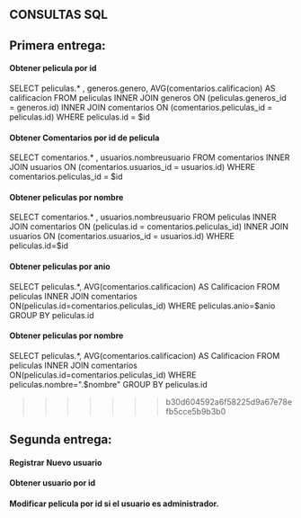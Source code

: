 ## CONSULTAS SQL

## Primera entrega:

#### Obtener pelicula por id

SELECT peliculas.* , generos.genero, AVG(comentarios.calificacion) AS calificacion 
FROM peliculas INNER JOIN generos ON (peliculas.generos_id = generos.id) INNER JOIN comentarios ON (comentarios.peliculas_id = peliculas.id)
WHERE peliculas.id = $id

#### Obtener Comentarios por id de pelicula

SELECT comentarios.* , usuarios.nombreusuario 
FROM comentarios INNER JOIN usuarios ON (comentarios.usuarios_id = usuarios.id)
WHERE comentarios.peliculas_id = $id

#### Obtener peliculas por nombre

SELECT comentarios.* , usuarios.nombreusuario
FROM peliculas INNER JOIN comentarios ON (peliculas.id = comentarios.peliculas_id) INNER JOIN usuarios ON (comentarios.usuarios_id = usuarios.id)
WHERE peliculas.id=$id

#### Obtener peliculas por anio

SELECT peliculas.*,  AVG(comentarios.calificacion) AS Calificacion
FROM peliculas INNER JOIN comentarios ON(peliculas.id=comentarios.peliculas_id)
WHERE peliculas.anio=$anio
GROUP BY peliculas.id

#### Obtener peliculas por nombre

SELECT peliculas.*,  AVG(comentarios.calificacion) AS Calificacion
FROM peliculas INNER JOIN comentarios ON(peliculas.id=comentarios.peliculas_id)
WHERE peliculas.nombre=".$nombre"
GROUP BY peliculas.id
>>>>>>> b30d604592a6f58225d9a67e78efb5cce5b9b3b0

## Segunda entrega:

#### Registrar Nuevo usuario

#### Obtener usuario por id

#### Modificar pelicula por id si el usuario es administrador.